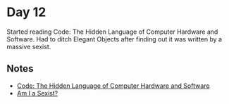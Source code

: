 # Day 12

Started reading Code: The Hidden Language of Computer Hardware and Software. Had to ditch Elegant Objects after finding out it was written by a massive sexist.

## Notes

- [Code: The Hidden Language of Computer Hardware and Software](http://www.charlespetzold.com/code/)
- [Am I a Sexist?](https://www.yegor256.com/2017/07/04/sexism.html)
